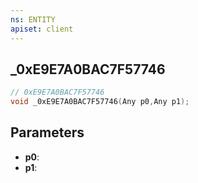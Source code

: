 ```yaml
---
ns: ENTITY
apiset: client
---
```

## _0xE9E7A0BAC7F57746

```c
// 0xE9E7A0BAC7F57746
void _0xE9E7A0BAC7F57746(Any p0,Any p1);
```


## Parameters
* **p0**:
* **p1**:



